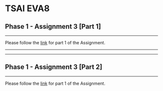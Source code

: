 # TSAI EVA8
## Phase 1 - Assignment 3 [Part 1]
---
Please follow the [link](https://github.com/ankithaldar/tsai_eva8_assignments/tree/assign_3/eva8_phase01/assignment_3/backpropagation) for part 1 of the Assignment.

---
---

## Phase 1 - Assignment 3 [Part 2]
---
Please follow the [link](https://github.com/ankithaldar/tsai_eva8_assignments/tree/assign_3/eva8_phase01/assignment_3/colab_edit) for part 1 of the Assignment.
